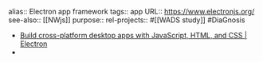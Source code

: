 alias:: Electron app framework
tags:: app
URL:: https://www.electronjs.org/
see-also:: [[NWjs]]
purpose::
rel-projects:: #[[WADS study]] #DiaGnosis

- [Build cross-platform desktop apps with JavaScript, HTML, and CSS | Electron](https://www.electronjs.org/)
-
